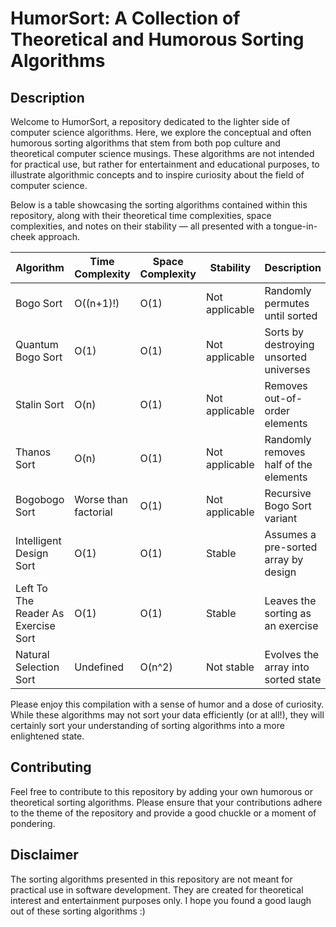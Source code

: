 # HumorSort: A Collection of Theoretical and Humorous Sorting Algorithms

## Description

Welcome to HumorSort, a repository dedicated to the lighter side of computer science algorithms. Here, we explore the conceptual and often humorous sorting algorithms that stem from both pop culture and theoretical computer science musings. These algorithms are not intended for practical use, but rather for entertainment and educational purposes, to illustrate algorithmic concepts and to inspire curiosity about the field of computer science.

Below is a table showcasing the sorting algorithms contained within this repository, along with their theoretical time complexities, space complexities, and notes on their stability — all presented with a tongue-in-cheek approach.

| Algorithm | Time Complexity | Space Complexity | Stability | Description |
|-----------|-----------------|------------------|-----------|-------------|
| Bogo Sort | O((n+1)!) | O(1) | Not applicable | Randomly permutes until sorted |
| Quantum Bogo Sort | O(1) | O(1) | Not applicable | Sorts by destroying unsorted universes |
| Stalin Sort | O(n) | O(1) | Not applicable | Removes out-of-order elements |
| Thanos Sort | O(n) | O(1) | Not applicable | Randomly removes half of the elements |
| Bogobogo Sort | Worse than factorial | O(1) | Not applicable | Recursive Bogo Sort variant |
| Intelligent Design Sort | O(1) | O(1) | Stable | Assumes a pre-sorted array by design |
| Left To The Reader As Exercise Sort | O(1) | O(1) | Stable | Leaves the sorting as an exercise |
| Natural Selection Sort | Undefined | O(n^2) | Not stable | Evolves the array into sorted state |

Please enjoy this compilation with a sense of humor and a dose of curiosity. While these algorithms may not sort your data efficiently (or at all!), they will certainly sort your understanding of sorting algorithms into a more enlightened state.

## Contributing

Feel free to contribute to this repository by adding your own humorous or theoretical sorting algorithms. Please ensure that your contributions adhere to the theme of the repository and provide a good chuckle or a moment of pondering.

## Disclaimer

The sorting algorithms presented in this repository are not meant for practical use in software development. They are created for theoretical interest and entertainment purposes only. I hope you found a good laugh out of these sorting algorithms :)
